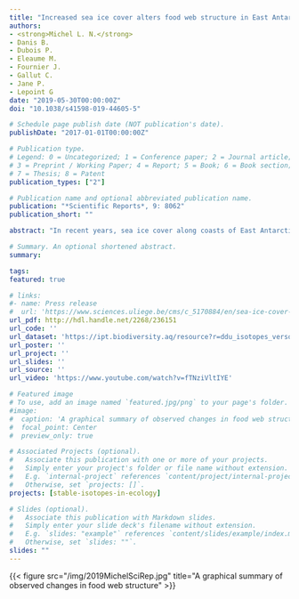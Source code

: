 ```yaml
---
title: "Increased sea ice cover alters food web structure in East Antarctica"
authors:
- <strong>Michel L. N.</strong>
- Danis B.
- Dubois P.
- Eleaume M.
- Fournier J.
- Gallut C.
- Jane P.
- Lepoint G
date: "2019-05-30T00:00:00Z"
doi: "10.1038/s41598-019-44605-5"

# Schedule page publish date (NOT publication's date).
publishDate: "2017-01-01T00:00:00Z"

# Publication type.
# Legend: 0 = Uncategorized; 1 = Conference paper; 2 = Journal article;
# 3 = Preprint / Working Paper; 4 = Report; 5 = Book; 6 = Book section;
# 7 = Thesis; 8 = Patent
publication_types: ["2"]

# Publication name and optional abbreviated publication name.
publication: "*Scientific Reports*, 9: 8062"
publication_short: ""

abstract: "In recent years, sea ice cover along coasts of East Antarctica has tended to increase. To understand ecological implications of these environmental changes, we studied benthic food web structure on the coasts of Adélie Land during an event of unusually high sea ice cover (i.e. two successive austral summers without seasonal breakup). We used integrative trophic markers (stable isotope ratios of carbon, nitrogen and sulfur) to build ecological models and explored feeding habits of macroinvertebrates. In total, 28 taxa spanning most present animal groups and functional guilds were investigated. Our results indicate that the absence of seasonal sea ice breakup deeply influenced benthic food webs. Sympagic algae dominated the diet of many key consumers, and the trophic levels of invertebrates were low, suggesting omnivore consumers did not rely much on predation and/or scavenging. Our results provide insights about how Antarctic benthic consumers, which typically live in an extremely stable environment, might adapt their feeding habits in response to sudden changes in environmental conditions and trophic resource availability. They also show that local and/or global trends of sea ice increase in Antarctica have the potential to cause drastic changes in food web structure, and therefore to impact benthic communities."

# Summary. An optional shortened abstract.
summary: 

tags:
featured: true

# links:
#- name: Press release
#  url: 'https://www.sciences.uliege.be/cms/c_5170884/en/sea-ice-cover-increase-is-changing-the-invertebrates-feeding-habits'
url_pdf: http://hdl.handle.net/2268/236151
url_code: ''
url_dataset: 'https://ipt.biodiversity.aq/resource?r=ddu_isotopes_verso_2013_2015'
url_poster: ''
url_project: ''
url_slides: ''
url_source: ''
url_video: 'https://www.youtube.com/watch?v=fTNziVltIYE'

# Featured image
# To use, add an image named `featured.jpg/png` to your page's folder. 
#image:
#  caption: 'A graphical summary of observed changes in food web structure'
#  focal_point: Center
#  preview_only: true

# Associated Projects (optional).
#   Associate this publication with one or more of your projects.
#   Simply enter your project's folder or file name without extension.
#   E.g. `internal-project` references `content/project/internal-project/index.md`.
#   Otherwise, set `projects: []`.
projects: [stable-isotopes-in-ecology]

# Slides (optional).
#   Associate this publication with Markdown slides.
#   Simply enter your slide deck's filename without extension.
#   E.g. `slides: "example"` references `content/slides/example/index.md`.
#   Otherwise, set `slides: ""`.
slides: ""
---
```

{{< figure src="/img/2019MichelSciRep.jpg" title="A graphical summary of observed changes in food web structure" >}}

